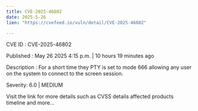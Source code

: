 ```yaml
---
title: CVE-2025-46802
date: 2025-5-26
lien: "https://cvefeed.io/vuln/detail/CVE-2025-46802"

---
```


CVE ID : CVE-2025-46802

Published :  May 26
2025
4:15 p.m. | 10 hours
19 minutes ago

Description : For a short time they PTY is set to mode 666
allowing any user on the system to connect to the screen session.

Severity: 6.0 | MEDIUM

Visit the link for more details
such as CVSS details
affected products
timeline
and more...
